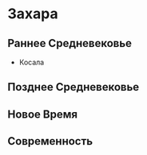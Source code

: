 # Захара

## Раннее Средневековье

*   Косала

## Позднее Средневековье

## Новое Время

## Современность
